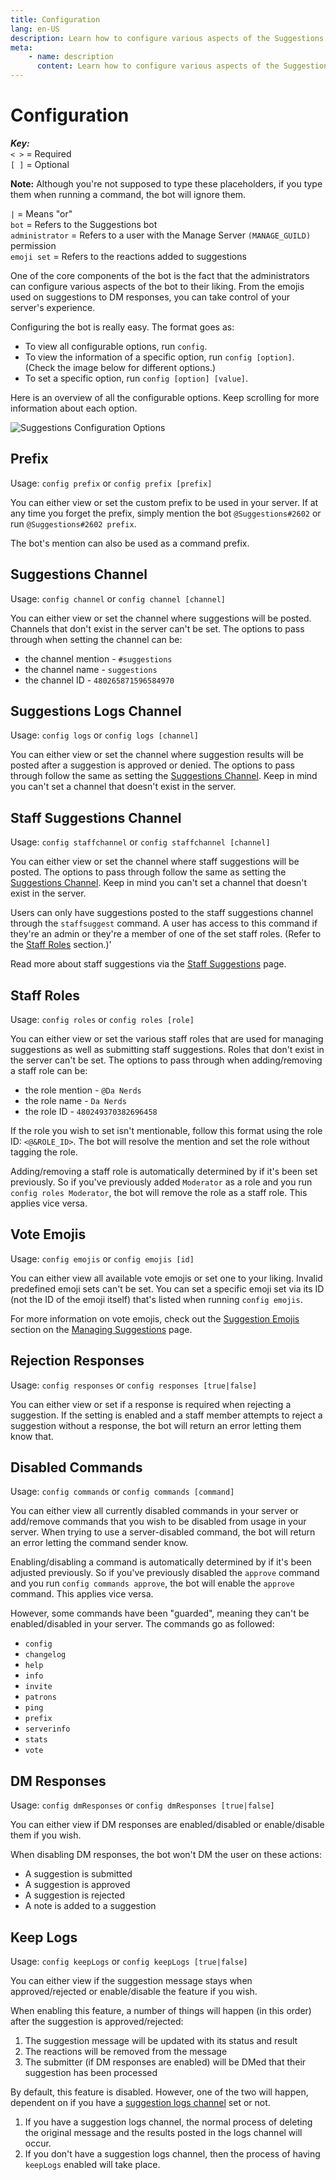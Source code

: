 ```yaml
---
title: Configuration
lang: en-US
description: Learn how to configure various aspects of the Suggestions bot.
meta:
    - name: description
      content: Learn how to configure various aspects of the Suggestions bot.
---
```


# Configuration

_**Key:**_  
`< >` = Required  
`[ ]` = Optional  

**Note:** Although you're not supposed to type these placeholders, if you type them when running a command, the bot will ignore them.

`|` = Means "or"  
`bot` = Refers to the Suggestions bot  
`administrator` = Refers to a user with the Manage Server `(MANAGE_GUILD)` permission  
`emoji set` = Refers to the reactions added to suggestions  

One of the core components of the bot is the fact that the administrators can configure various aspects of the bot to their liking. From the emojis used on suggestions to DM responses, you can take control of your server's experience.

Configuring the bot is really easy. The format goes as:
- To view all configurable options, run `config`.
- To view the information of a specific option, run `config [option]`. (Check the image below for different options.)
- To set a specific option, run `config [option] [value]`.

Here is an overview of all the configurable options. Keep scrolling for more information about each option.

![Suggestions Configuration Options](/images/configuration-1.png)

## Prefix
Usage: `config prefix` or `config prefix [prefix]`

You can either view or set the custom prefix to be used in your server. If at any time you forget the prefix, simply mention the bot `@Suggestions#2602` or run `@Suggestions#2602 prefix`.

The bot's mention can also be used as a command prefix.

## Suggestions Channel
Usage: `config channel` or `config channel [channel]`

You can either view or set the channel where suggestions will be posted. Channels that don't exist in the server can't be set. The options to pass through when setting the channel can be:

- the channel mention - `#suggestions`
- the channel name - `suggestions`
- the channel ID - `480265871596584970`

## Suggestions Logs Channel
Usage: `config logs` or `config logs [channel]`

You can either view or set the channel where suggestion results will be posted after a suggestion is approved or denied. The options to pass through follow the same as setting the [Suggestions Channel](#suggestions-channel). Keep in mind you can't set a channel that doesn't exist in the server.

## Staff Suggestions Channel
Usage: `config staffchannel` or `config staffchannel [channel]`

You can either view or set the channel where staff suggestions will be posted. The options to pass through follow the same as setting the [Suggestions Channel](#suggestions-channel). Keep in mind you can't set a channel that doesn't exist in the server.

Users can only have suggestions posted to the staff suggestions channel through the `staffsuggest` command. A user has access to this command if they're an admin or they're a member of one of the set staff roles. (Refer to the [Staff Roles](#staff-roles) section.)'

Read more about staff suggestions via the [Staff Suggestions](staff-suggestions.md) page.

## Staff Roles
Usage: `config roles` or `config roles [role]`

You can either view or set the various staff roles that are used for managing suggestions as well as submitting staff suggestions. Roles that don't exist in the server can't be set. The options to pass through when adding/removing a staff role can be:

- the role mention - `@Da Nerds`
- the role name - `Da Nerds`
- the role ID - `480249370382696458`

If the role you wish to set isn't mentionable, follow this format using the role ID: `<@&ROLE_ID>`. The bot will resolve the mention and set the role without tagging the role.

Adding/removing a staff role is automatically determined by if it's been set previously. So if you've previously added `Moderator` as a role and you run `config roles Moderator`, the bot will remove the role as a staff role. This applies vice versa.

## Vote Emojis
Usage: `config emojis` or `config emojis [id]`

You can either view all available vote emojis or set one to your liking. Invalid predefined emoji sets can't be set. You can set a specific emoji set via its ID (not the ID of the emoji itself) that's listed when running `config emojis`.

For more information on vote emojis, check out the [Suggestion Emojis](managing-suggestions.md#suggestions-emojis) section on the [Managing Suggestions](managing-suggestions.md) page.

## Rejection Responses
Usage: `config responses` or `config responses [true|false]`

You can either view or set if a response is required when rejecting a suggestion. If the setting is enabled and a staff member attempts to reject a suggestion without a response, the bot will return an error letting them know that.

## Disabled Commands
Usage: `config commands` or `config commands [command]`

You can either view all currently disabled commands in your server or add/remove commands that you wish to be disabled from usage in your server. When trying to use a server-disabled command, the bot will return an error letting the command sender know.

Enabling/disabling a command is automatically determined by if it's been adjusted previously. So if you've previously disabled the `approve` command and you run `config commands approve`, the bot will enable the `approve` command. This applies vice versa.

However, some commands have been "guarded", meaning they can't be enabled/disabled in your server. The commands go as followed:

- `config`
- `changelog`
- `help`
- `info`
- `invite`
- `patrons`
- `ping`
- `prefix`
- `serverinfo`
- `stats`
- `vote`

## DM Responses
Usage: `config dmResponses` or `config dmResponses [true|false]`

You can either view if DM responses are enabled/disabled or enable/disable them if you wish.

When disabling DM responses, the bot won't DM the user on these actions:

- A suggestion is submitted
- A suggestion is approved
- A suggestion is rejected
- A note is added to a suggestion

## Keep Logs
Usage: `config keepLogs` or `config keepLogs [true|false]`

You can either view if the suggestion message stays when approved/rejected or enable/disable the feature if you wish.

When enabling this feature, a number of things will happen (in this order) after the suggestion is approved/rejected:

1) The suggestion message will be updated with its status and result
2) The reactions will be removed from the message
3) The submitter (if DM responses are enabled) will be DMed that their suggestion has been processed

By default, this feature is disabled. However, one of the two will happen, dependent on if you have a [suggestion logs channel](#suggestions-logs-channel) set or not.

1) If you have a suggestion logs channel, the normal process of deleting the original message and the results posted in the logs channel will occur.
2) If you don't have a suggestion logs channel, then the process of having `keepLogs` enabled will take place.
